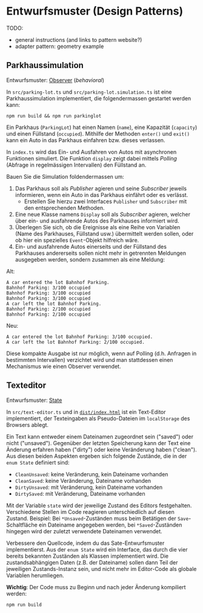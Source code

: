 # Entwurfsmuster (Design Patterns)

TODO:

- general instructions (and links to pattern website?)
- adapter pattern: geometry example

## Parkhaussimulation

Entwurfsmuster: [Observer](https://refactoring.guru/design-patterns/observer) (_behavioral_)

In `src/parking-lot.ts` und `src/parking-lot.simulation.ts` ist eine Parkhaussimulation implementiert, die folgendermassen gestartet werden kann:

    npm run build && npm run parkinglot

Ein Parkhaus (`ParkingLot`) hat einen Namen (`name`), eine Kapazität (`capacity`) und einen Füllstand (`occupied`). Mithilfe der Methoden `enter()` und `exit()` kann ein Auto in das Parkhaus einfahren bzw. dieses verlassen.

In `index.ts` wird das Ein- und Ausfahren von Autos mit asynchronen Funktionen simuliert. Die Funktion `display` zeigt dabei mittels _Polling_ (Abfrage in regelmässigen Intervallen) den Füllstand an.

Bauen Sie die Simulation foldendermassen um:

1. Das Parkhaus soll als _Publisher_ agieren und seine _Subscriber_ jeweils informieren, wenn ein Auto in das Parkhaus einfährt oder es verlässt.
   - Erstellen Sie hierzu zwei Interfaces `Publisher` und `Subscriber` mit den entsprechenden Methoden.
2. Eine neue Klasse namens `Display` soll als _Subscriber_ agieren, welcher über ein- und ausfahrende Autos des Parkhauses informiert wird.
3. Überlegen Sie sich, ob die Ereignisse als eine Reihe von Variablen (Name des Parkhauses, Füllstand usw.) übermittelt werden sollen, oder ob hier ein spezielles `Event`-Objekt hilfreich wäre.
4. Ein- und ausfahrende Autos einerseits und der Füllstand des Parkhauses andererseits sollen nicht mehr in getrennten Meldungen ausgegeben werden, sondern zusammen als eine Meldung:

Alt:

    A car entered the lot Bahnhof Parking.
    Bahnhof Parking: 3/100 occupied
    Bahnhof Parking: 3/100 occupied
    Bahnhof Parking: 3/100 occupied
    A car left the lot Bahnhof Parking.
    Bahnhof Parking: 2/100 occupied
    Bahnhof Parking: 2/100 occupied

Neu:

    A car entered the lot Bahnhof Parking: 3/100 occupied.
    A car left the lot Bahnhof Parking: 2/100 occupied.

Diese kompakte Ausgabe ist nur möglich, wenn auf Polling (d.h. Anfragen in
bestimmten Intervallen) verzichtet wird und man stattdessen einen Mechanismus
wie einen Observer verwendet.

## Texteditor

Entwurfsmuster: [State](https://refactoring.guru/design-patterns/state)

In `src/text-editor.ts` und in [`dist/index.html`](dist/index.html) ist ein Text-Editor implementiert, der Texteingaben als Pseudo-Dateien im `localStorage` des Browsers ablegt.

Ein Text kann entweder einem Dateinamen zugeordnet sein ("saved") oder nicht ("unsaved"). Gegenüber der letzten Speicherung kann der Text eine Änderung erfahren haben ("dirty") oder keine Veränderung haben ("clean"). Aus diesen beiden Aspekten ergeben sich folgende Zustände, die in der `enum State` definiert sind:

- `CleanUnsaved`: keine Veränderung, kein Dateiname vorhanden
- `CleanSaved`: keine Veränderung, Dateiname vorhanden
- `DirtyUnsaved`: mit Veränderung, kein Dateiname vorhanden
- `DirtySaved`: mit Veränderung, Dateiname vorhanden

Mit der Variable `state` wird der jeweilige Zustand des Editors festgehalten. Verschiedene Stellen im Code reagieren unterschiedlich auf diesen Zustand. Beispiel: Bei `*Unsaved`-Zuständen muss beim Betätigen der `Save`-Schaltfläche ein Dateiname angegeben werden, bei `*Saved`-Zuständen hingegen wird der zuletzt verwendete Dateinamen verwendet.

Verbessere den Quellcode, indem du das Sate-Entwurfsmuster implementierst. Aus der `enum State` wird ein Interface, das durch die vier bereits bekannten Zuständen als Klassen implementiert wird. Die zustandsabhängigen Daten (z.B. der Dateiname) sollen dann Teil der jeweiligen Zustands-Instanz sein, und nicht mehr im Editor-Code als globale Variablen herumliegen.

**Wichtig**: Der Code muss zu Beginn und nach jeder Änderung kompiliert werden:

    npm run build